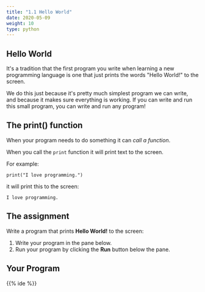 ```yaml
---
title: "1.1 Hello World"
date: 2020-05-09
weight: 10
type: python
---
```


## Hello World
It's a tradition that the first program you write when learning a new programming language is one that just prints the words "Hello World!" to the screen.

We do this just because it's pretty much simplest program we can write, and because it makes sure everything is working. If you can write and run this small program, you can write and run any program!

## The print() function

When your program needs to do something it can *call a function*.

When you call the `print` function it will print text to the screen.

For example:

```
print("I love programming.")
```

it will print this to the screen:

```
I love programming.
```

## The assignment

Write a program that prints **Hello World!** to the screen:

1. Write your program in the pane below.
1. Run your program by clicking the **Run** button below the pane.

## Your Program

{{% ide %}}
